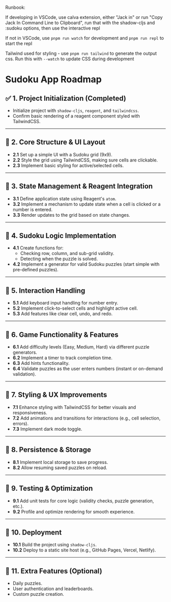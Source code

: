 Runbook:

If developing in VSCode, use calva extension, either "Jack in" or run "Copy Jack In Command Line to Clipboard", run that with the shadow-cljs and :sudoku options, then use the interactive repl

If not in VSCode, use `pnpm run watch` for development and `pnpm run repl` to start the repl

Tailwind used for styling - use `pnpm run tailwind` to generate the output css. Run this with `--watch` to update CSS during development

# Sudoku App Roadmap

## ✅ 1. Project Initialization (Completed)
- Initialize project with `shadow-cljs`, `reagent`, and `tailwindcss`.
- Confirm basic rendering of a reagent component styled with TailwindCSS.

---

## 📌 2. Core Structure & UI Layout
- **2.1** Set up a simple UI with a Sudoku grid (9x9).
- **2.2** Style the grid using TailwindCSS, making sure cells are clickable.
- **2.3** Implement basic styling for active/selected cells.

---

## 📌 3. State Management & Reagent Integration
- **3.1** Define application state using Reagent's `atom`.
- **3.2** Implement a mechanism to update state when a cell is clicked or a number is entered.
- **3.3** Render updates to the grid based on state changes.

---

## 📌 4. Sudoku Logic Implementation
- **4.1** Create functions for:
  - Checking row, column, and sub-grid validity.
  - Detecting when the puzzle is solved.
- **4.2** Implement a generator for valid Sudoku puzzles (start simple with pre-defined puzzles).

---

## 📌 5. Interaction Handling
- **5.1** Add keyboard input handling for number entry.
- **5.2** Implement click-to-select cells and highlight active cell.
- **5.3** Add features like clear cell, undo, and redo.

---

## 📌 6. Game Functionality & Features
- **6.1** Add difficulty levels (Easy, Medium, Hard) via different puzzle generators.
- **6.2** Implement a timer to track completion time.
- **6.3** Add hints functionality.
- **6.4** Validate puzzles as the user enters numbers (instant or on-demand validation).

---

## 📌 7. Styling & UX Improvements
- **7.1** Enhance styling with TailwindCSS for better visuals and responsiveness.
- **7.2** Add animations and transitions for interactions (e.g., cell selection, errors).
- **7.3** Implement dark mode toggle.

---

## 📌 8. Persistence & Storage
- **8.1** Implement local storage to save progress.
- **8.2** Allow resuming saved puzzles on reload.

---

## 📌 9. Testing & Optimization
- **9.1** Add unit tests for core logic (validity checks, puzzle generation, etc.).
- **9.2** Profile and optimize rendering for smooth experience.

---

## 📌 10. Deployment
- **10.1** Build the project using `shadow-cljs`.
- **10.2** Deploy to a static site host (e.g., GitHub Pages, Vercel, Netlify).

---

## 📌 11. Extra Features (Optional)
- Daily puzzles.
- User authentication and leaderboards.
- Custom puzzle creation.
